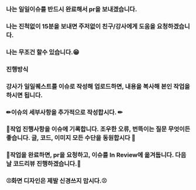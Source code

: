 ### 나는 일일이슈를 반드시 완료해서 pr을 보내겠습니다.
### 나는 진척없이 15분을 보내면 주저없이 친구/강사에게 도움을 요청하겠습니다.
### 나는 무조건 할수 있습니다.😁
### 진행방식
### 강사가 일일퀘스트를 이슈로 작성해 업로드하면, 내용을 복사해 본인 작업을 하시면 됩니다.
### 
### ✏이슈의 세부사항을 추가적으로 작성합시다. ✏
### 🎃작업 진행사항을 이슈에 기록합니다. 조우한 오류, 번뜩이는 질문 무엇이든 좋습니다. 글, 코드, 이미지 모든 수단을 동원합시다 🎃
### 🎈작업을 완료하면, pr을 요청하고, 이슈를 In Review에 옮겨둡니다. 다음날 코드리뷰 진행하겠습니다.🎈
### ⚾화면 디자인은 제발 신경쓰지 맙시다.⚾